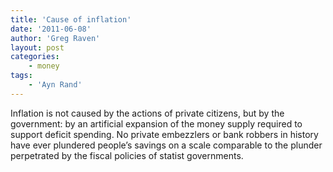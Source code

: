 ```yaml
---
title: 'Cause of inflation'
date: '2011-06-08'
author: 'Greg Raven'
layout: post
categories:
    - money
tags:
    - 'Ayn Rand'
---
```


Inflation is not caused by the actions of private citizens, but by the government: by an artificial expansion of the money supply required to support deficit spending. No private embezzlers or bank robbers in history have ever plundered people’s savings on a scale comparable to the plunder perpetrated by the fiscal policies of statist governments.